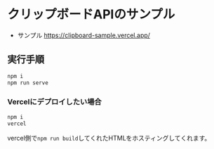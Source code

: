 # クリップボードAPIのサンプル

- サンプル https://clipboard-sample.vercel.app/

## 実行手順

```bash
npm i
npm run serve
```

### Vercelにデプロイしたい場合

```bash
npm i
vercel
```

vercel側で`npm run build`してくれたHTMLをホスティングしてくれます。
